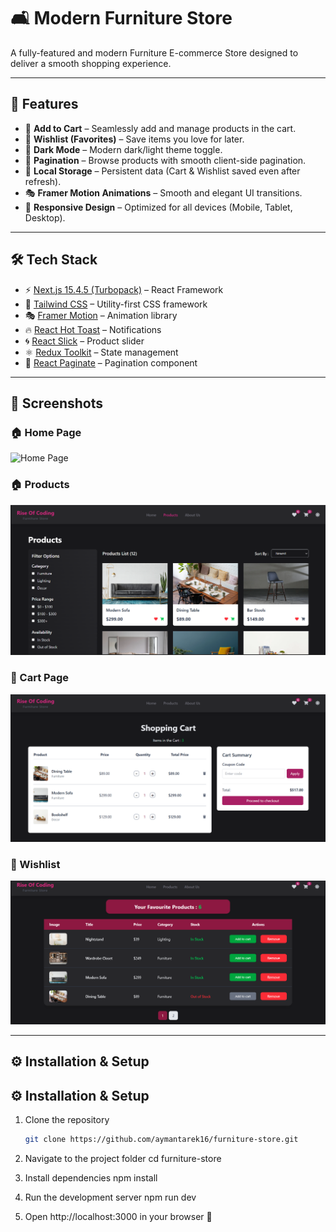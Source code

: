 # 🛋️ Modern Furniture Store

A fully-featured and modern Furniture E-commerce Store designed to deliver a smooth shopping experience.

---

## 🚀 Features

- 🛒 **Add to Cart** – Seamlessly add and manage products in the cart.  
- 💖 **Wishlist (Favorites)** – Save items you love for later.  
- 🌙 **Dark Mode** – Modern dark/light theme toggle.  
- 📑 **Pagination** – Browse products with smooth client-side pagination.  
- 💾 **Local Storage** – Persistent data (Cart & Wishlist saved even after refresh).  
- 🎭 **Framer Motion Animations** – Smooth and elegant UI transitions.  
- 📱 **Responsive Design** – Optimized for all devices (Mobile, Tablet, Desktop).  

---

## 🛠️ Tech Stack

- ⚡ [Next.js 15.4.5 (Turbopack)](https://nextjs.org/) – React Framework  
- 🎨 [Tailwind CSS](https://tailwindcss.com/) – Utility-first CSS framework  
- 🎭 [Framer Motion](https://www.framer.com/motion/) – Animation library  
- 🔥 [React Hot Toast](https://react-hot-toast.com/) – Notifications  
- 🌀 [React Slick](https://react-slick.neostack.com/) – Product slider  
- ⚛️ [Redux Toolkit](https://redux-toolkit.js.org/) – State management  
- 📖 [React Paginate](https://github.com/AdeleD/react-paginate) – Pagination component  

---

## 📸 Screenshots

### 🏠 Home Page
![Home Page](./screenshots/home.png)

### 🏠 Products
![Products](./screenshots/products.png)

### 🛒 Cart Page
![Cart Page](./screenshots/cartPage.png)

### 💖 Wishlist
![Wishlist](./screenshots/wishlist.png)

---

## ⚙️ Installation & Setup

## ⚙️ Installation & Setup

1. Clone the repository  
   ```bash
   git clone https://github.com/aymantarek16/furniture-store.git

2. Navigate to the project folder
cd furniture-store


3. Install dependencies
npm install


4. Run the development server
npm run dev

5. Open http://localhost:3000 in your browser 🚀
